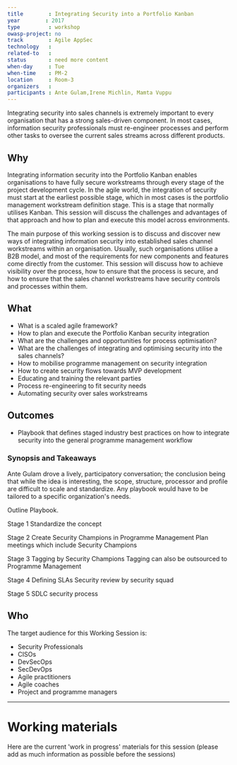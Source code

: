 ```yaml
---
title        : Integrating Security into a Portfolio Kanban
year		: 2017
type         : workshop
owasp-project: no
track        : Agile AppSec
technology   :
related-to   :
status       : need more content
when-day     : Tue
when-time    : PM-2
location     : Room-3
organizers   :
participants : Ante Gulam,Irene Michlin, Mamta Vuppu
---
```

 
Integrating security into sales channels is extremely important to every organisation that has a strong sales-driven component. In most cases, information security professionals must re-engineer processes and perform other tasks to oversee the current sales streams across different products. 
 
## Why

Integrating information security into the Portfolio Kanban enables organisations to have fully secure workstreams through every stage of the project development cycle. In the agile world, the integration of security must start at the earliest possible stage, which in most cases is the portfolio management workstream definition stage. This is a stage that normally utilises Kanban. This session will discuss the challenges and advantages of that approach and how to plan and execute this model across environments. 

The main purpose of this working session is to discuss and discover new ways of integrating information security into established sales channel workstreams within an organisation. Usually, such organisations utilise a B2B model, and most of the requirements for new components and features come directly from the customer. This session will discuss how to achieve visibility over the process, how to ensure that the process is secure, and how to ensure that the sales channel workstreams have security controls and processes within them.

## What

- What is a scaled agile framework?
- How to plan and execute the Portfolio Kanban security integration
- What are the challenges and opportunities for process optimisation?
- What are the challenges of integrating and optimising security into the sales channels?
- How to mobilise programme management on security integration
- How to create security flows towards MVP development
- Educating and training the relevant parties
- Process re-engineering to fit security needs
- Automating security over sales workstreams

## Outcomes

- Playbook that defines staged industry best practices on how to integrate security into the general programme management workflow 

### Synopsis and Takeaways 

Ante Gulam drove a lively, participatory conversation; the conclusion being that while the idea is interesting, the scope, structure, processor and profile are difficult to scale and standardize.  Any playbook would have to be tailored to a specific organization's needs.

Outline Playbook.

Stage 1
Standardize the concept

Stage 2
Create Security Champions in Programme Management 
Plan meetings which include Security Champions

Stage 3
Tagging by Security Champions
Tagging can also be outsourced to Programme Management 

Stage 4
Defining SLAs
Security review by security squad

Stage 5
SDLC security process

## Who

The target audience for this Working Session is:

- Security Professionals
- CISOs
- DevSecOps
- SecDevOps
- Agile practitioners
- Agile coaches
- Project and programme managers

--- 

# Working materials

Here are the current 'work in progress' materials for this session (please add as much information as possible before the sessions)


